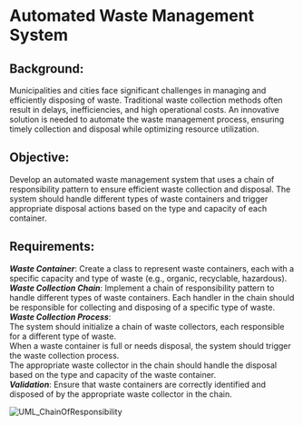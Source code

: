 # Automated Waste Management System
## Background:
Municipalities and cities face significant challenges in managing and efficiently disposing of waste. Traditional waste collection methods often result in delays, inefficiencies, and high operational costs. An innovative solution is needed to automate the waste management process, ensuring timely collection and disposal while optimizing resource utilization.
## Objective:
Develop an automated waste management system that uses a chain of responsibility pattern to ensure efficient waste collection and disposal. The system should handle different types of waste containers and trigger appropriate disposal actions based on the type and capacity of each container.
## Requirements:
***Waste Container***: Create a class to represent waste containers, each with a specific capacity and type of waste (e.g., organic, recyclable, hazardous).\
***Waste Collection Chain***: Implement a chain of responsibility pattern to handle different types of waste containers. Each handler in the chain should be responsible for collecting and disposing of a specific type of waste.\
***Waste Collection Process***:\
The system should initialize a chain of waste collectors, each responsible for a different type of waste.\
When a waste container is full or needs disposal, the system should trigger the waste collection process.\
The appropriate waste collector in the chain should handle the disposal based on the type and capacity of the waste container.\
***Validation***: Ensure that waste containers are correctly identified and disposed of by the appropriate waste collector in the chain.

![UML_ChainOfResponsibility](https://github.com/user-attachments/assets/eb1a75dc-903b-42bf-827e-4e5073325181)
